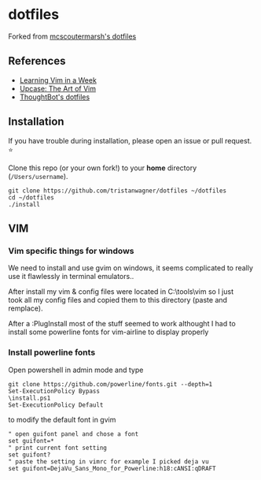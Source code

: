 
# dotfiles

Forked from [mcscoutermarsh's dotfiles](https://github.com/mscoutermarsh/dotfiles)

## References

+ [Learning Vim in a Week](https://mikecoutermarsh.com/boston-vim-learning-vim-in-a-week/)
+ [Upcase: The Art of Vim](https://upcase.com/vim)
+ [ThoughtBot's dotfiles](https://github.com/thoughtbot/dotfiles)

## Installation

If you have trouble during installation, please open an issue or pull request. :star:

Clone this repo (or your own fork!) to your **home** directory (`/Users/username`).

```shell
git clone https://github.com/tristanwagner/dotfiles ~/dotfiles
cd ~/dotfiles
./install
```

## VIM

### Vim specific things for windows

We need to install and use gvim on windows, it seems complicated to really  
use it flawlessly in terminal emulators..

After install my vim & config files were located in C:\tools\vim so I just  
took all my config files and copied them to this directory (paste and remplace).

After a :PlugInstall most of the stuff seemed to work althought I had to  
install some powerline fonts for vim-airline to display properly

### Install powerline fonts

Open powershell in admin mode and type

```shell
git clone https://github.com/powerline/fonts.git --depth=1
Set-ExecutionPolicy Bypass
\install.ps1
Set-ExecutionPolicy Default
```

to modify the default font in gvim

```vimscript
" open guifont panel and chose a font
set guifont=*
" print current font setting
set guifont?
" paste the setting in vimrc for example I picked deja vu
set guifont=DejaVu_Sans_Mono_for_Powerline:h18:cANSI:qDRAFT
```
